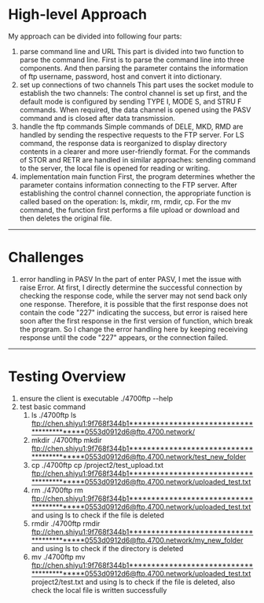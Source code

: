 # High-level Approach
My approach can be divided into following four parts:
1. parse command line and URL
    This part is divided into two function to parse the command line. 
    First is to parse the command line into three components. And then parsing the parameter contains the information 
    of ftp username, password, host and convert it into dictionary.
2. set up connections of two channels
    This part uses the socket module to establish the two channels:
    The control channel is set up first, and the default mode is configured by sending TYPE I, MODE S, and STRU F commands.
    When required, the data channel is opened using the PASV command and is closed after data transmission.
3. handle the ftp commands
    Simple commands of DELE, MKD, RMD are handled by sending the respective requests to the FTP server. 
    For LS command, the response data is reorganized to display directory contents in a clearer and more user-friendly format.
    For the commands of STOR and RETR are handled in similar approaches: sending command to the server, 
    the local file is opened for reading or writing.
4. implementation main function
    First, the program determines whether the parameter contains information connecting to the FTP server.
    After establishing the control channel connection, the appropriate function is called based on the operation: ls, mkdir, rm, rmdir, cp.
    For the mv command, the function first performs a file upload or download and then deletes the original file.
---------------------------------------------------------
# Challenges
1. error handling in PASV
    In the part of enter PASV, I met the issue with raise Error. At first, I directly determine the successful 
    connection by checking the response code, while the server may not send back only one response. Therefore, it is 
    possible that the first response does not contain the code "227" indicating the success, but error is raised here soon after
    the first response in the first version of function, which break the program. So I change the error handling here by
    keeping receiving response until the code "227" appears, or the connection failed.
----------------------------------------------------------
# Testing Overview
1. ensure the client is executable
   ./4700ftp --help
2. test basic command
   1) ls
   ./4700ftp ls ftp://chen.shiyu1:9f768f344b1******************************************0553d0912d6@ftp.4700.network/
   2) mkdir
   ./4700ftp mkdir ftp://chen.shiyu1:9f768f344b1******************************************0553d0912d6@ftp.4700.network/test_new_folder
   3) cp
   ./4700ftp cp /project2/test_upload.txt ftp://chen.shiyu1:9f768f344b1******************************************0553d0912d6@ftp.4700.network/uploaded_test.txt
   4) rm
   ./4700ftp rm ftp://chen.shiyu1:9f768f344b1******************************************0553d0912d6@ftp.4700.network/uploaded_test.txt
    and using ls to check if the file is deleted
   5) rmdir
   ./4700ftp rmdir ftp://chen.shiyu1:9f768f344b1******************************************0553d0912d6@ftp.4700.network/my_new_folder
   and using ls to check if the directory is deleted
   6) mv
   ./4700ftp mv ftp://chen.shiyu1:9f768f344b1******************************************0553d0912d6@ftp.4700.network/uploaded_test.txt project2/test.txt
   and using ls to check if the file is deleted, also check the local file is written successfully
